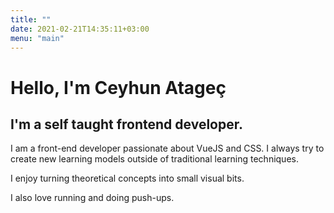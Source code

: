 ```yaml
---
title: ""
date: 2021-02-21T14:35:11+03:00
menu: "main"
---
```


# Hello, I'm Ceyhun Atageç

## I'm a self taught frontend developer.

I am a front-end developer passionate about VueJS and CSS. I always try to create new learning models outside of traditional learning techniques.

I enjoy turning theoretical concepts into small visual bits.

I also love running and doing push-ups.

